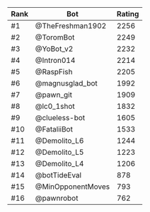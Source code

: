 Rank|Bot|Rating
---|---|---
#1|@TheFreshman1902|2256
#2|@ToromBot|2249
#3|@YoBot_v2|2232
#4|@Intron014|2214
#5|@RaspFish|2205
#6|@magnusglad_bot|1992
#7|@pawn_git|1909
#8|@lc0_1shot|1832
#9|@clueless-bot|1605
#10|@FataliiBot|1533
#11|@Demolito_L6|1244
#12|@Demolito_L5|1223
#13|@Demolito_L4|1206
#14|@botTideEval|878
#15|@MinOpponentMoves|793
#16|@pawnrobot|762
